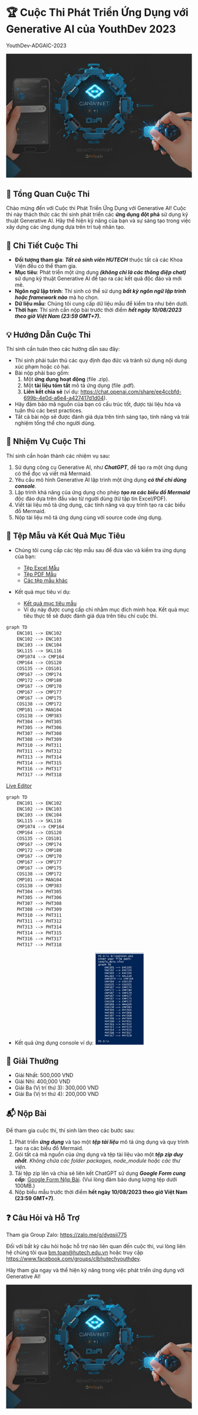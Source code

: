 # 🏆 Cuộc Thi Phát Triển Ứng Dụng với Generative AI của YouthDev 2023
YouthDev-ADGAIC-2023

![Contest Logo](contest_logo.jpg)

## 🚀 Tổng Quan Cuộc Thi

Chào mừng đến với Cuộc thi Phát Triển Ứng Dụng với Generative AI! Cuộc thi này thách thức các thí sinh phát triển các **ứng dụng đột phá** sử dụng kỹ thuật Generative AI. Hãy thể hiện kỹ năng của bạn và sự sáng tạo trong việc xây dựng các ứng dụng dựa trên trí tuệ nhân tạo.

## 📝 Chi Tiết Cuộc Thi
- **Đối tượng tham gia**: ***Tất cả sinh viên HUTECH*** thuộc tất cả các Khoa Viện đều có thể tham gia.
- **Mục tiêu**: Phát triển một ứng dụng ***(không chỉ là các thông điệp chat)*** sử dụng kỹ thuật Generative AI để tạo ra các kết quả độc đáo và mới mẻ.
- **Ngôn ngữ lập trình**: Thí sinh có thể sử dụng ***bất kỳ ngôn ngữ lập trình hoặc framework nào*** mà họ chọn.
- **Dữ liệu mẫu**: Chúng tôi cung cấp dữ liệu mẫu để kiểm tra như bên dưới.
- **Thời hạn**: Thí sinh cần nộp bài trước thời điểm ***hết ngày 10/08/2023 theo giờ Việt Nam (23:59 GMT+7).***

## 💡 Hướng Dẫn Cuộc Thi

Thí sinh cần tuân theo các hướng dẫn sau đây:

- Thí sinh phải tuân thủ các quy định đạo đức và tránh sử dụng nội dung xúc phạm hoặc có hại.
- Bài nộp phải bao gồm:
  1. Một **ứng dụng hoạt động** (file .zip).
  2. Một **tài liệu tóm tắt** mô tả ứng dụng (file .pdf).
  3. **Liên kết chia sẻ** (ví dụ: https://chat.openai.com/share/ee4ccbfd-699b-4e0d-a6e4-a427417d1d04).
- Hãy đảm bảo mã nguồn của bạn có cấu trúc tốt, được tài liệu hóa và tuân thủ các best practices.
- Tất cả bài nộp sẽ được đánh giá dựa trên tính sáng tạo, tính năng và trải nghiệm tổng thể cho người dùng.

## 🎯 Nhiệm Vụ Cuộc Thi

Thí sinh cần hoàn thành các nhiệm vụ sau:

1. Sử dụng công cụ Generative AI, như ***ChatGPT***, để tạo ra một ứng dụng có thể đọc và viết mã Mermaid.
2. Yêu cầu mô hình Generative AI lập trình một ứng dụng ***có thể chỉ dùng console***.
3. Lập trình khả năng của ứng dụng cho phép ***tạo ra các biểu đồ Mermaid*** độc đáo dựa trên đầu vào từ người dùng (từ tập tin Excel/PDF).
4. Viết tài liệu mô tả ứng dụng, các tính năng và quy trình tạo ra các biểu đồ Mermaid.
5. Nộp tài liệu mô tả ứng dụng cùng với source code ứng dụng.

## 📂 Tệp Mẫu và Kết Quả Mục Tiêu

- Chúng tôi cung cấp các tệp mẫu sau để đưa vào và kiểm tra ứng dụng của bạn:
  - [Tệp Excel Mẫu](./sample_data.xlsx)
  - [Tệp PDF Mẫu](./sample_data.pdf)
  - [Các tệp mẫu khác](https://www.hutech.edu.vn/daotao/ke-hoach-dao-tao/91386-noi-dung-chuong-trinh-dao-tao-dai-hoc-chinh-quy-khoa-2022)
  
- Kết quả mục tiêu ví dụ:
  - [Kết quả mục tiêu mẫu](./sample_target_result.pdf)
  - Ví dụ này được cung cấp chỉ nhằm mục đích minh họa. Kết quả mục tiêu thực tế sẽ được đánh giá dựa trên tiêu chí cuộc thi.

```
graph TD
    ENC101 --> ENC102
    ENC102 --> ENC103
    ENC103 --> ENC104
    SKL115 --> SKL116
    CMP1074 --> CMP164
    CMP164 --> COS120
    COS135 --> COS101
    CMP167 --> CMP174
    CMP172 --> CMP180
    CMP167 --> CMP170
    CMP167 --> CMP177
    CMP167 --> CMP175
    COS138 --> CMP172
    CMP101 --> MAN104
    COS138 --> CMP383
    PHT304 --> PHT305
    PHT305 --> PHT306
    PHT307 --> PHT308
    PHT308 --> PHT309
    PHT310 --> PHT311
    PHT311 --> PHT312
    PHT313 --> PHT314
    PHT314 --> PHT315
    PHT316 --> PHT317
    PHT317 --> PHT318
```

[Live Editor](https://mermaid.live/edit#pako:eNp10sFqwzAMBuBXCT63YNlJ7OUwGO1gsKUrpMdcTO2tgSUpwTmM0nefG2eRBp1PPx_CSEIXduytYwX7HMz5lBy2dZeE97zbAIdkvX6MURAWyJKwRE4jV69vANnEU8wjb8o9cJVOfst5ip7P_F6B4DOHLLOFOZBqtXyiyCdKLKz5_ep_WN3njHSikQWZJ-6qfNot0_-tlnre1f7lIHmccooZ4Qw5J6yQNWGN_IAMfGEAwoAsCEvklDA2CKRByJEVYWwQNFux1g2taWw4qsutqGb-5FpXsyJE6z7M-OVrVnfXUGpG31ff3ZEVfhjdio1na7zbNiacY_uLzja-H8p4p9O5Xn8A8Vmn6w)

```mermaid
graph TD
    ENC101 --> ENC102
    ENC102 --> ENC103
    ENC103 --> ENC104
    SKL115 --> SKL116
    CMP1074 --> CMP164
    CMP164 --> COS120
    COS135 --> COS101
    CMP167 --> CMP174
    CMP172 --> CMP180
    CMP167 --> CMP170
    CMP167 --> CMP177
    CMP167 --> CMP175
    COS138 --> CMP172
    CMP101 --> MAN104
    COS138 --> CMP383
    PHT304 --> PHT305
    PHT305 --> PHT306
    PHT307 --> PHT308
    PHT308 --> PHT309
    PHT310 --> PHT311
    PHT311 --> PHT312
    PHT313 --> PHT314
    PHT314 --> PHT315
    PHT316 --> PHT317
    PHT317 --> PHT318
```

- Kết quả ứng dụng console ví dụ:
[<img src="sample_console_application_output.jpg" height="250"/>](sample_console_application_output.jpg)
  
## 🏅 Giải Thưởng

- Giải Nhất: 500,000 VND
- Giải Nhì: 400,000 VND
- Giải Ba (Vị trí thứ 3): 300,000 VND
- Giải Ba (Vị trí thứ 4): 200,000 VND

## 📬 Nộp Bài

Để tham gia cuộc thi, thí sinh làm theo các bước sau:

1. Phát triển ***ứng dụng*** và tạo một ***tệp tài liệu*** mô tả ứng dụng và quy trình tạo ra các biểu đồ Mermaid.
2. Gói tất cả mã nguồn của ứng dụng và tệp tài liệu vào một ***tệp zip duy nhất***. *Không chứa các folder packages, node_module hoặc các thư viện.*
3. Tải tệp zip lên và chia sẻ liên kết ChatGPT sử dụng ***Google Form cung cấp***: [Google Form Nộp Bài](https://forms.gle/Dv7qbswr1i4TxGnT8). (Vui lòng đảm bảo dung lượng tệp dưới 100MB.)
4. Nộp biểu mẫu trước thời điểm **hết ngày 10/08/2023 theo giờ Việt Nam (23:59 GMT+7)**.

## ❓ Câu Hỏi và Hỗ Trợ

Tham gia Group Zalo: https://zalo.me/g/dyqsii775

Đối với bất kỳ câu hỏi hoặc hỗ trợ nào liên quan đến cuộc thi, vui lòng liên hệ chúng tôi qua bm.toan@hutech.edu.vn hoặc truy cập https://www.facebook.com/groups/clbhutechyouthdev.

Hãy tham gia ngay và thể hiện kỹ năng trong việc phát triển ứng dụng với Generative AI!

![Contest Logo](contest_logo.jpg)
